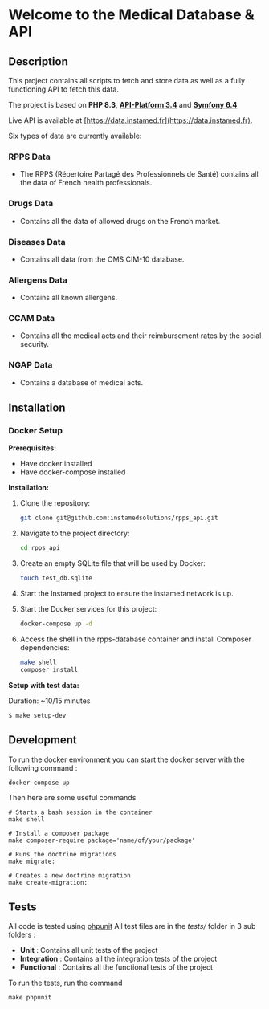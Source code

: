 # Welcome to the Medical Database & API

## Description

This project contains all scripts to fetch and store data as well as a fully functioning API to fetch this data.

The project is based on **PHP 8.3**,  **[API-Platform 3.4](https://api-platform.com/docs/v2.5/distribution/)** and **[Symfony 6.4](https://symfony.com/)**

Live API is available at [https://data.instamed.fr](https://data.instamed.fr).

Six types of data are currently available:

### RPPS Data
- The RPPS (Répertoire Partagé des Professionnels de Santé) contains all the data of French health professionals.

### Drugs Data
- Contains all the data of allowed drugs on the French market.

### Diseases Data
- Contains all data from the OMS CIM-10 database.

### Allergens Data
- Contains all known allergens.

### CCAM Data
- Contains all the medical acts and their reimbursement rates by the social security.

### NGAP Data
- Contains a database of medical acts.

## Installation

### Docker Setup

**Prerequisites:**

- Have docker installed
- Have docker-compose installed

**Installation:**

1. Clone the repository:

   ```bash
   git clone git@github.com:instamedsolutions/rpps_api.git
   ```
   
2. Navigate to the project directory:

   ```bash
   cd rpps_api
   ```
   
3. Create an empty SQLite file that will be used by Docker:

   ```bash
   touch test_db.sqlite
   ```

4. Start the Instamed project to ensure the instamed network is up. 

5. Start the Docker services for this project:

   ```bash
   docker-compose up -d
   ```

6. Access the shell in the rpps-database container and install Composer dependencies:

   ```bash
   make shell
   composer install
   ```

**Setup with test data:**

Duration: ~10/15 minutes

```
$ make setup-dev
```

## Development
To run the docker environment you can start the docker server with the following command :
```shell
docker-compose up
````

Then here are some useful commands
````shell
# Starts a bash session in the container
make shell

# Install a composer package
make composer-require package='name/of/your/package'

# Runs the doctrine migrations
make migrate:

# Creates a new doctrine migration
make create-migration:
````


## Tests
All code is tested using [phpunit](https://phpunit.de/)
All test files are in the *tests/* folder in 3 sub folders :
* **Unit** : Contains all unit tests of the project
* **Integration** : Contains all the integration tests of the project
* **Functional** : Contains all the functional tests of the project

To run the tests, run the command
````shell
make phpunit
````
